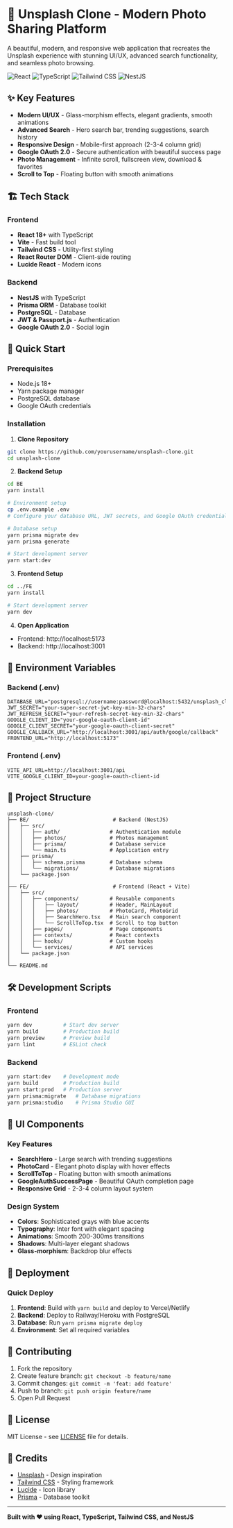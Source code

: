 # 📸 Unsplash Clone - Modern Photo Sharing Platform

A beautiful, modern, and responsive web application that recreates the Unsplash experience with stunning UI/UX, advanced search functionality, and seamless photo browsing.

![React](https://img.shields.io/badge/React-18+-blue)
![TypeScript](https://img.shields.io/badge/TypeScript-5+-blue)
![Tailwind CSS](https://img.shields.io/badge/Tailwind%20CSS-3+-blue)
![NestJS](https://img.shields.io/badge/NestJS-10+-red)

## ✨ Key Features

- **Modern UI/UX** - Glass-morphism effects, elegant gradients, smooth animations
- **Advanced Search** - Hero search bar, trending suggestions, search history
- **Responsive Design** - Mobile-first approach (2-3-4 column grid)
- **Google OAuth 2.0** - Secure authentication with beautiful success page
- **Photo Management** - Infinite scroll, fullscreen view, download & favorites
- **Scroll to Top** - Floating button with smooth animations

## 🏗️ Tech Stack

### Frontend

- **React 18+** with TypeScript
- **Vite** - Fast build tool
- **Tailwind CSS** - Utility-first styling
- **React Router DOM** - Client-side routing
- **Lucide React** - Modern icons

### Backend

- **NestJS** with TypeScript
- **Prisma ORM** - Database toolkit
- **PostgreSQL** - Database
- **JWT & Passport.js** - Authentication
- **Google OAuth 2.0** - Social login

## 🚀 Quick Start

### Prerequisites

- Node.js 18+
- Yarn package manager
- PostgreSQL database
- Google OAuth credentials

### Installation

1. **Clone Repository**

```bash
git clone https://github.com/yourusername/unsplash-clone.git
cd unsplash-clone
```

2. **Backend Setup**

```bash
cd BE
yarn install

# Environment setup
cp .env.example .env
# Configure your database URL, JWT secrets, and Google OAuth credentials

# Database setup
yarn prisma migrate dev
yarn prisma generate

# Start development server
yarn start:dev
```

3. **Frontend Setup**

```bash
cd ../FE
yarn install

# Start development server
yarn dev
```

4. **Open Application**

- Frontend: http://localhost:5173
- Backend: http://localhost:3001

## 🔧 Environment Variables

### Backend (.env)

```env
DATABASE_URL="postgresql://username:password@localhost:5432/unsplash_clone"
JWT_SECRET="your-super-secret-jwt-key-min-32-chars"
JWT_REFRESH_SECRET="your-refresh-secret-key-min-32-chars"
GOOGLE_CLIENT_ID="your-google-oauth-client-id"
GOOGLE_CLIENT_SECRET="your-google-oauth-client-secret"
GOOGLE_CALLBACK_URL="http://localhost:3001/api/auth/google/callback"
FRONTEND_URL="http://localhost:5173"
```

### Frontend (.env)

```env
VITE_API_URL=http://localhost:3001/api
VITE_GOOGLE_CLIENT_ID=your-google-oauth-client-id
```

## 📁 Project Structure

```
unsplash-clone/
├── BE/                           # Backend (NestJS)
│   ├── src/
│   │   ├── auth/                # Authentication module
│   │   ├── photos/              # Photos management
│   │   ├── prisma/              # Database service
│   │   └── main.ts              # Application entry
│   ├── prisma/
│   │   ├── schema.prisma        # Database schema
│   │   └── migrations/          # Database migrations
│   └── package.json
│
├── FE/                           # Frontend (React + Vite)
│   ├── src/
│   │   ├── components/          # Reusable components
│   │   │   ├── layout/          # Header, MainLayout
│   │   │   ├── photos/          # PhotoCard, PhotoGrid
│   │   │   ├── SearchHero.tsx   # Main search component
│   │   │   └── ScrollToTop.tsx  # Scroll to top button
│   │   ├── pages/               # Page components
│   │   ├── contexts/            # React contexts
│   │   ├── hooks/               # Custom hooks
│   │   └── services/            # API services
│   └── package.json
│
└── README.md
```

## 🛠️ Development Scripts

### Frontend

```bash
yarn dev          # Start dev server
yarn build        # Production build
yarn preview      # Preview build
yarn lint         # ESLint check
```

### Backend

```bash
yarn start:dev    # Development mode
yarn build        # Production build
yarn start:prod   # Production server
yarn prisma:migrate   # Database migrations
yarn prisma:studio    # Prisma Studio GUI
```

## 🎨 UI Components

### Key Features

- **SearchHero** - Large search with trending suggestions
- **PhotoCard** - Elegant photo display with hover effects
- **ScrollToTop** - Floating button with smooth animations
- **GoogleAuthSuccessPage** - Beautiful OAuth completion page
- **Responsive Grid** - 2-3-4 column layout system

### Design System

- **Colors**: Sophisticated grays with blue accents
- **Typography**: Inter font with elegant spacing
- **Animations**: Smooth 200-300ms transitions
- **Shadows**: Multi-layer elegant shadows
- **Glass-morphism**: Backdrop blur effects

## 🚀 Deployment

### Quick Deploy

1. **Frontend**: Build with `yarn build` and deploy to Vercel/Netlify
2. **Backend**: Deploy to Railway/Heroku with PostgreSQL
3. **Database**: Run `yarn prisma migrate deploy`
4. **Environment**: Set all required variables

## 🤝 Contributing

1. Fork the repository
2. Create feature branch: `git checkout -b feature/name`
3. Commit changes: `git commit -m 'feat: add feature'`
4. Push to branch: `git push origin feature/name`
5. Open Pull Request

## 📝 License

MIT License - see [LICENSE](LICENSE) file for details.

## 🙏 Credits

- [Unsplash](https://unsplash.com) - Design inspiration
- [Tailwind CSS](https://tailwindcss.com) - Styling framework
- [Lucide](https://lucide.dev) - Icon library
- [Prisma](https://prisma.io) - Database toolkit

---

**Built with ❤️ using React, TypeScript, Tailwind CSS, and NestJS**
